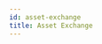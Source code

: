 ```yaml
---
id: asset-exchange
title: Asset Exchange
---
```


<!--
 Copyright IBM Corp. All Rights Reserved.

 SPDX-License-Identifier: CC-BY-4.0
 -->

